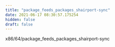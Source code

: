 ```yaml
---
title: "package_feeds_packages_shairport-sync"
date: 2021-06-17 08:30:57.175254
hidden: false
draft: false
---
```


x86/64/package_feeds_packages_shairport-sync

